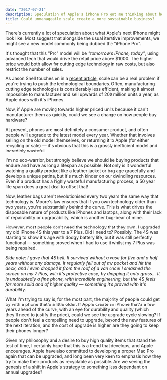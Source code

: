 ```yaml
---
date: "2017-07-21"
description: Speculation of Apple's iPhone Pro got me thinking about how the problems created by using cutting-edge technology might impact their business model.
title: Could unmanageable scale create a more sustainable business?
---
```


There's currently a lot of speculation about what Apple's next iPhone might look like. Most suggest that alongside the usual iterative improvements, we might see a new model commonly being dubbed the "iPhone Pro".

It's thought that this "Pro" model will be _"tomorrow's iPhone, today"_, using advanced tech that would drive the retail price above $1000. The higher price would both allow for cutting edge technology in raw costs, but also restrict the number of sales.

As Jason Snell touches on in a [recent article](http://www.macworld.com/article/3207552/iphone-ipad/apples-risky-balancing-act-with-the-next-iphone.html), scale can be a real problem if you're trying to push the technological boundaries. Often, manufacturing cutting edge technologies is considerably less efficient, making it almost impossible to manufacturer and sell upwards of 200 million units a year, as Apple does with it's iPhones.

Now, if Apple are moving towards higher priced units because it can't manufacturer them as quickly, could we see a change on how people buy hardware?

At present, phones are most definitely a consumer product, and often people will upgrade to the latest model every year. Whether that involves selling on the old model themselves, or returning it to Apple (for either recycling or sale) — it's obvious that this is a grossly inefficient model and incredibly wasteful.

I'm no eco-warrior, but strongly believe we should be buying products that endure and have as long a lifespan as possible. Not only is it wonderful watching a quality product like a leather jacket or bag age gracefully and develop a unique patina, but it's much kinder on our dwindling resources. Even if a product has a highly wasteful manufacturing process, a 50 year life span does a great deal to offset that!

Now, leather bags aren't revolutionised every two years the same way that technology is. Moore's law ensures that if you own technology older than two years, you're substantially behind the curve. This is what drives the disposable nature of products like iPhones and laptops, along with their lack of repairability or upgradability, which is another bug-bear of mine.

However, most people don't need the technology that they own. I upgraded my old iPhone 4S this year to a 7 Plus. Did I need to? Possibly. The 4S was starting to show it's age with dodgy battery life, but it was still perfectly functional — something proved when I had to use it whilst my 7 Plus was being repaired.

_*Side note:* I gave that 4S hell. It survived without a case for five and a half years without any damage. It regularly fell out of my pocket and hit the deck, and I even dropped it from the roof of a van once! I smashed the screen on my 7 Plus, with it's protective case, by dropping it onto grass... It is undoubtedly a fine phone, with incredible engineering, but the 4S feels far more solid and of higher quality — something it's proved with it's durability._

What I'm trying to say is, for the most part, the majority of people could get by with a phone that's a little older. If Apple create an iPhone that's a few years ahead of the curve, with an eye for durability and quality (which they'll need to justify the price), could we see the upgrade cycle slowing? If people don't feel a compelling need to upgrade, beyond the new features of the next iteration, and the cost of upgrade is higher, are they going to keep their phones longer?

Given my philosophy and a desire to buy high quality items that stand the test of time, I certainly hope that this is a trend that develops, and Apple encourages. Apple have also committed to developing a proper Mac Pro again that can be upgraded, and long been very keen to emphasis how they try to make their products as recyclable as possible. Are we seeing the genesis of a shift in Apple's strategy to something less dependant on annual upgrades?
